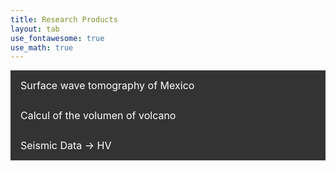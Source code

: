 ```yaml
---
title: Research Products
layout: tab
use_fontawesome: true
use_math: true
---
```

<html>

<style>
.navbar1 {
  overflow: hidden;
  background-color: #333;
}

.navbar1 a {
  float: left;
  font-size: 16px;
  color: white;
  text-align: center;
  padding: 14px 16px;
  text-decoration: none;
}
</style>
<body>
<div class="navbar1">
  <a href="tomomex.html">Surface wave tomography of Mexico</a>
</div> 
<div class="navbar1">
  <a href="Volcalume.html"> Calcul of the volumen of volcano</a>
</div> 
<div class="navbar1">
  <a href="HV.html">Seismic Data -> HV</a>
</div> 
</body>


</html>

